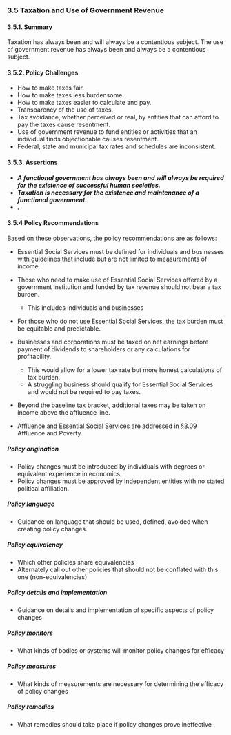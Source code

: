 ### 3.5  Taxation and Use of Government Revenue

#### 3.5.1.  Summary
Taxation has always been and will always be a contentious subject.  The use of government revenue has always been and always be a contentious subject.

#### 3.5.2.  Policy Challenges


- How to make taxes fair.
- How to make taxes less burdensome.
- How to make taxes easier to calculate and pay.
- Transparency of the use of taxes.
- Tax avoidance, whether perceived or real, by entities that can afford to pay the taxes cause resentment.
- Use of government revenue to fund entities or activities that an individual finds objectionable causes resentment.
- Federal, state and municipal tax rates and schedules are inconsistent.


#### 3.5.3. Assertions 

-  *__A functional government has always been and will always be required for the existence of successful human societies.__*
-  *__Taxation is necessary for the existence and maintenance of a functional government.__*
-  *__.__*

#### 3.5.4  Policy Recommendations
Based on these observations, the policy recommendations are as follows:

- Essential Social Services must be defined for individuals and businesses with guidelines that include but are not limited to measurements of income.
- Those who need to make use of Essential Social Services offered by a government institution and funded by tax revenue should not bear a tax burden.
    - This includes individuals and businesses
- For those who do not use Essential Social Services, the tax burden must be equitable and predictable.
- Businesses and corporations must be taxed on net earnings before payment of dividends to shareholders or any calculations for profitability.
    - This would allow for a lower tax rate but more honest calculations of tax burden.
    - A struggling business should qualify for Essential Social Services and would not be required to pay taxes.


- Beyond the baseline tax bracket, additional taxes may be taken on income above the affluence line.
- Affluence and Essential Social Services are addressed in §3.09 Affluence and Poverty.
  
##### Policy origination
- Policy changes must be introduced by individuals with degrees or equivalent experience in economics.
- Policy changes must be approved by independent entities with no stated political affiliation.

##### Policy language
- Guidance on language that should be used, defined, avoided when creating policy changes.

##### Policy equivalency
- Which other policies share equivalencies
- Alternately call out other policies that should not be conflated with this one (non-equivalencies)

##### Policy details and implementation
- Guidance on details and implementation of specific aspects of policy changes

##### Policy monitors 
- What kinds of bodies or systems will monitor policy changes for efficacy

##### Policy measures
- What kinds of measurements are necessary for determining the efficacy of policy changes

##### Policy remedies
- What remedies should take place if policy changes prove ineffective 

